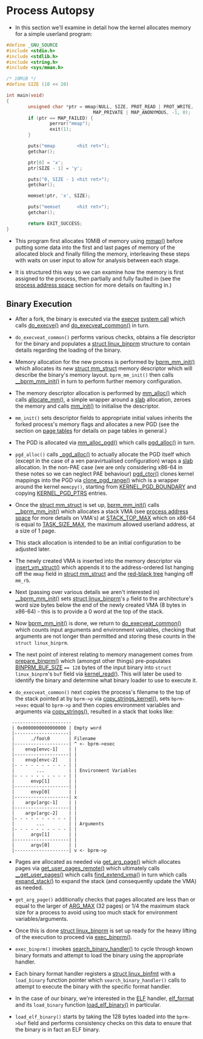 # Process Autopsy

* In this section we'll examine in detail how the kernel allocates memory for a
  simple userland program:

```c
#define _GNU_SOURCE
#include <stdio.h>
#include <stdlib.h>
#include <string.h>
#include <sys/mman.h>

/* 10MiB */
#define SIZE (10 << 20)

int main(void)
{
        unsigned char *ptr = mmap(NULL, SIZE, PROT_READ | PROT_WRITE,
                                MAP_PRIVATE | MAP_ANONYMOUS, -1, 0);
        if (ptr == MAP_FAILED) {
                perror("mmap");
                exit(1);
        }

        puts("mmap        <hit ret>");
        getchar();

        ptr[0] = 'x';
        ptr[SIZE - 1] = 'y';

        puts("0, SIZE - 1 <hit ret>");
        getchar();

        memset(ptr, 'x', SIZE);

        puts("memset      <hit ret>");
        getchar();

        return EXIT_SUCCESS;
}
```

* This program first allocates 10MiB of memory using [mmap()][mmap] before
  putting some data into the first and last pages of memory of the allocated
  block and finally filling the memory, interleaving these steps with waits on
  user input to allow for analysis between each stage.

* It is structured this way so we can examine how the memory is first assigned
  to the process, then partially and fully faulted in (see the
  [process address space][process] section for more details on faulting in.)

## Binary Execution

* After a fork, the binary is executed via the [execve][execve]
  [system call][execve-syscall] which calls [do_execve()][do_execve] and
  [do_execveat_common()][do_execveat_common] in turn.

* `do_execveat_common()` performs various checks, obtains a file descriptor for
  the binary and populates a [struct linux_binprm][linux_binprm] structure to
  contain details regarding the loading of the binary.

* Memory allocation for the new process is performed by
  [bprm_mm_init()][bprm_mm_init] which allocates its new
  [struct mm_struct][mm_struct] memory descriptor which will describe the
  binary's memory layout. `bprm_mm_init()` then calls
  [__bprm_mm_init()][__bprm_mm_init] in turn to perform further memory
  configuration.

* The memory descriptor allocation is performed by [mm_alloc()][mm_alloc] which
  calls [allocate_mm()][allocate_mm], a simple wrapper around a [slab][slab]
  allocation, zeroes the memory and calls [mm_init()][mm_init] to initialise the
  descriptor.

* `mm_init()` sets descriptor fields to appropriate initial values inherits the
  forked process's memory flags and allocates a new PGD (see the section on
  [page tables][page-tables] for details on page tables in general.)

* The PGD is allocated via [mm_alloc_pgd()][mm_alloc_pgd] which calls
  [pgd_alloc()][pgd_alloc] in turn.

* `pgd_alloc()` calls [_pgd_alloc()][_pgd_alloc] to actually allocate the PGD
  itself which (except in the case of a xen paravirtualised configuration) wraps
  a [slab][slab] allocation. In the non-PAE case (we are only considering x86-64
  in these notes so we can neglect PAE behaviour) [pgd_ctor()][pgd_ctor] clones
  kernel mappings into the PGD via [clone_pgd_range()][clone_pgd_range] which is
  a wrapper around the kernel `memcpy()`, starting from
  [KERNEL_PGD_BOUNDARY][KERNEL_PGD_BOUNDARY] and copying
  [KERNEL_PGD_PTRS][KERNEL_PGD_PTRS] entries.

* Once the [struct mm_struct][mm_struct] is set up,
  [bprm_mm_init()][bprm_mm_init] calls [__bprm_mm_init()][__bprm_mm_init] which
  allocates a stack VMA (see [process address space][process] for more details
  on VMA's) at [STACK_TOP_MAX][STACK_TOP_MAX] which on x86-64 is equal to
  [TASK_SIZE_MAX][TASK_SIZE_MAX], the maximum allowed userland address, at a
  size of 1 page.

* This stack allocation is intended to be an initial configuration to be
  adjusted later.

* The newly created VMA is inserted into the memory descriptor via
  [insert_vm_struct()][insert_vm_struct] which appends it to the address-ordered
  list hanging off the `mmap` field in [struct mm_struct][mm_struct] and the
  [red-black tree][red-black-tree] hanging off `mm_rb`.

* Next (passing over various details we aren't interested in)
  [__bprm_mm_init()][__bprm_mm_init] sets [struct linux_binprm][linux_binprm]'s
  `p` field to the architecture's word size bytes below the end of the newly
  created VMA (8 bytes in x86-64) - this is to provide a 0 word at the top of
  the stack.

* Now [bprm_mm_init()][bprm_mm_init] is done, we return to
  [do_execveat_common()][do_execveat_common] which counts input arguments and
  environment variables, checking that arguments are not longer than permitted
  and storing these counts in the `struct linux_binprm`.

* The next point of interest relating to memory management comes from
  [prepare_binprm()][prepare_binprm] which (amongst other things) pre-populates
  [BINPRM_BUF_SIZE][BINPRM_BUF_SIZE] `== 128` bytes of the input binary into
  `struct linux_binprm`'s `buf` field via [kernel_read()][kernel_read]. This
  will later be used to identify the binary and determine what binary loader to
  use to execute it.

* `do_execveat_common()` next copies the process's filename to the top of the
  stack pointed at by `bprm->p` via
  [copy_strings_kernel()][copy_strings_kernel], sets `bprm->exec` equal to
  `bprm->p` and then copies environment variables and arguments via
  [copy_strings()][copy_strings], resulted in a stack that looks like:

```
  ----------------------
  | 0x0000000000000000 | Empty word
  |--------------------|
  |      ./foo\0       | Filename
  |--------------------| ^ <- bprm->exec
  |    envp[envc-1]    | |
  |--------------------| |
  |    envp[envc-2]    | |
  |- - - - - - - - - - | |
  |        ...         | | Environment Variables
  |- - - - - - - - - - | |
  |      envp[1]       | |
  |--------------------| |
  |      envp[0]       | |
  |--------------------| x
  |    argv[argc-1]    | |
  |--------------------| |
  |    argv[argc-2]    | |
  |- - - - - - - - - - | |
  |        ...         | | Arguments
  |- - - - - - - - - - | |
  |      argv[1]       | |
  |--------------------| |
  |      argv[0]       | |
  |--------------------| v <- bprm->p
```

* Pages are allocated as needed via [get_arg_page()][get_arg_page] which
  allocates pages via [get_user_pages_remote()][get_user_pages_remote] which
  ultimately calls [__get_user_pages()][__get_user_pages] which calls
  [find_extend_vma()][find_extend_vma] in turn which calls
  [expand_stack()][expand_stack] to expand the stack (and consequently
  update the VMA) as needed.

* `get_arg_page()` additionally checks that pages allocated are less than or
  equal to the larger of [ARG_MAX][ARG_MAX] (32 pages) or 1/4 the maximum stack
  size for a process to avoid using too much stack for environment
  variables/arguments.

* Once this is done [struct linux_binprm][linux_binprm] is set up ready for the
  heavy lifting of the execution to proceed via [exec_binprm()][exec_binprm].

* `exec_binprm()` invokes [search_binary_handler()][search_binary_handler] to
  cycle through known binary formats and attempt to load the binary using the
  appropriate handler.

* Each binary format handler registers a [struct linux_binfmt][linux_binfmt]
  with a `load_binary` function pointer which `search_binary_handler()` calls to
  attempt to execute the binary with the specific format handler.

* In the case of our binary, we're interested in the [ELF][elf] handler,
  [elf_format][elf_format] and its `load_binary` function
  [load_elf_binary()][load_elf_binary] in particular.

* `load_elf_binary()` starts by taking the 128 bytes loaded into the `bprm->buf`
  field and performs consistency checks on this data to ensure that the binary
  is in fact an ELF binary.

[ARG_MAX]:https://github.com/torvalds/linux/blob/v4.6/include/uapi/linux/limits.h#L7
[BINPRM_BUF_SIZE]:https://github.com/torvalds/linux/blob/v4.6/include/uapi/linux/binfmts.h#L18
[KERNEL_PGD_BOUNDARY]:https://github.com/torvalds/linux/blob/v4.6/arch/x86/include/asm/pgtable.h#L722
[KERNEL_PGD_PTRS]:https://github.com/torvalds/linux/blob/v4.6/arch/x86/include/asm/pgtable.h#L723
[STACK_TOP_MAX]:https://github.com/torvalds/linux/blob/v4.6/arch/x86/include/asm/processor.h#L761
[TASK_SIZE_MAX]:https://github.com/torvalds/linux/blob/v4.6/arch/x86/include/asm/processor.h#L747
[__bprm_mm_init]:https://github.com/torvalds/linux/blob/v4.6/fs/exec.c#L260
[__get_user_pages]:https://github.com/torvalds/linux/blob/v4.6/mm/gup.c#L516
[_pgd_alloc]:https://github.com/torvalds/linux/blob/v4.6/arch/x86/mm/pgtable.c#L319
[allocate_mm]:https://github.com/torvalds/linux/blob/v4.6/kernel/fork.c#L566
[bprm_mm_init]:https://github.com/torvalds/linux/blob/v4.6/fs/exec.c#L373
[clone_pgd_range]:https://github.com/torvalds/linux/blob/v4.6/arch/x86/include/asm/pgtable.h#L879
[copy_strings]:https://github.com/torvalds/linux/blob/v4.6/fs/exec.c#L465
[copy_strings_kernel]:https://github.com/torvalds/linux/blob/v4.6/fs/exec.c#L556
[do_execve]:https://github.com/torvalds/linux/blob/v4.6/fs/exec.c#L1724
[do_execveat_common]:https://github.com/torvalds/linux/blob/v4.6/fs/exec.c#L1580
[elf]:https://en.wikipedia.org/wiki/Executable_and_Linkable_Format
[elf_format]:https://github.com/torvalds/linux/blob/v4.6/fs/binfmt_elf.c#L84
[exec_binprm]:https://github.com/torvalds/linux/blob/v4.6/fs/exec.c#L1555
[execve-syscall]:http://man7.org/linux/man-pages/man2/execve.2.html
[execve]:https://github.com/torvalds/linux/blob/v4.6/fs/exec.c#L1806
[expand_stack]:https://github.com/torvalds/linux/blob/v4.6/mm/mmap.c#L2212
[find_extend_vma]:https://github.com/torvalds/linux/blob/v4.6/mm/mmap.c#L2225
[get_arg_page]:https://github.com/torvalds/linux/blob/v4.6/fs/exec.c#L189
[get_user_pages_remote]:https://github.com/torvalds/linux/blob/v4.6/mm/gup.c#L957
[insert_vm_struct]:https://github.com/torvalds/linux/blob/v4.6/mm/mmap.c#L2769
[kernel_read]:https://github.com/torvalds/linux/blob/v4.6/fs/exec.c#L822
[linux_binfmt]:https://github.com/torvalds/linux/blob/v4.6/include/linux/binfmts.h#L74
[linux_binprm]:http://github.com/torvalds/linux/blob/v4.6/include/linux/binfmts.h#L14
[load_elf_binary]:https://github.com/torvalds/linux/blob/v4.6/fs/binfmt_elf.c#L668
[mm_alloc]:https://github.com/torvalds/linux/blob/v4.6/kernel/fork.c#L674
[mm_alloc_pgd]:https://github.com/torvalds/linux/blob/v4.6/kernel/fork.c#L540
[mm_init]:https://github.com/torvalds/linux/blob/v4.6/kernel/fork.c#L598
[mm_struct]:http://github.com/torvalds/linux/blob/v4.6/include/linux/mm_types.h#L390
[mmap]:http://man7.org/linux/man-pages/man2/mmap.2.html
[pgd_alloc]:https://github.com/torvalds/linux/blob/v4.6/arch/x86/mm/pgtable.c#L354
[pgd_ctor]:https://github.com/torvalds/linux/blob/v4.6/arch/x86/mm/pgtable.c#L116
[prepare_binprm]:https://github.com/torvalds/linux/blob/v4.6/fs/exec.c#L1436
[red-black-tree]:https://en.wikipedia.org/wiki/Red%E2%80%93black_tree
[search_binary_handler]:https://github.com/torvalds/linux/blob/v4.6/fs/exec.c#L1502

[page-tables]:./page-tables.md
[process]:./process.md
[slab]:./slab.md
